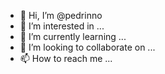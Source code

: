 - 👋 Hi, I’m @pedrinno
- 👀 I’m interested in ...
- 🌱 I’m currently learning ...
- 💞️ I’m looking to collaborate on ...
- 📫 How to reach me ...

<!---
pedrinno/pedrinno is a ✨ special ✨ repository because its `README.md` (this file) appears on your GitHub profile.
You can click the Preview link to take a look at your changes.
--->

